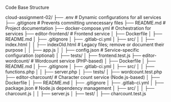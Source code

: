 Code Base Structure

cloud-assignment-02/
├── .env                      # Dynamic configurations for all services
├── .gitignore                # Prevents committing unnecessary files
├── README.md                 # Project documentation
├── docker-compose.yml        # Orchestration for services
├── editor-frontend/          # Frontend service
│   ├── Dockerfile
│   ├── README.md
│   ├── .gitignore
│   ├── .gitlab-ci.yml
│   ├── src/
│   │   ├── index.html
│   │   ├── indexOld.html     # Legacy files; remove or document their purpose
│   │   ├── app.js
│   │   ├── config.json       # Service-specific configuration (optional)
│   ├── tests/
│       ├── frontend.test.js
├── editor-wordcount/         # Wordcount service (PHP-based)
│   ├── Dockerfile
│   ├── README.md
│   ├── .gitignore
│   ├── .gitlab-ci.yml
│   ├── src/
│   │   ├── functions.php
│   │   ├── server.php
│   ├── tests/
│       ├── wordcount.test.php
├── editor-charcount/         # Character count service (Node.js-based)
│   ├── Dockerfile
│   ├── README.md
│   ├── .gitignore
│   ├── .gitlab-ci.yml
│   ├── package.json          # Node.js dependency management
│   ├── src/
│   │   ├── charcount.js
│   │   ├── server.js
│   ├── test/
│       ├── charcount.test.js
